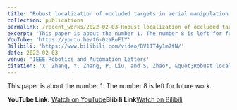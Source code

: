 ```yaml
---
title: "Robust localization of occluded targets in aerial manipulation via range-only mapping"
collection: publications
permalink: /recent_works/2022-02-03-Robust localization of occluded targets in aerial manipulation via range-only mapping
excerpt: 'This paper is about the number 1. The number 8 is left for future work.'
YouTube: 'https://youtu.be/t6-0zaRuFIY'
Bilibili: 'https://www.bilibili.com/video/BV11T4y1m7tN/'
date: 2022-02-03
venue: 'IEEE Robotics and Automation Letters'
citation: 'X. Zhang, Y. Zhang, P. Liu, and S. Zhao*, &quot;Robust localization of occluded targets in aerial manipulation via range-only mapping&quot;, IEEE Robotics and Automation Letters, vol. 7, no. 2, pp. 2921-2928, 2022.'
---
```

This paper is about the number 1. The number 8 is left for future work.

**YouTube Link:** [Watch on YouTube](<https://youtu.be/t6-0zaRuFIY>)**Blibili Link**[Watch on Bilibili](<https://www.bilibili.com/video/BV11T4y1m7tN/>)